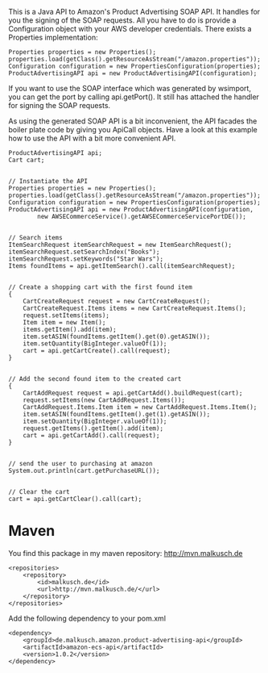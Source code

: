 This is a Java API to Amazon's Product Advertising SOAP API. It handles for you the signing
of the SOAP requests. All you have to do is provide a Configuration object with your
AWS developer credentials. There exists a Properties implementation: 

    Properties properties = new Properties();
    properties.load(getClass().getResourceAsStream("/amazon.properties"));
    Configuration configuration = new PropertiesConfiguration(properties);
    ProductAdvertisingAPI api = new ProductAdvertisingAPI(configuration);

If you want to use the SOAP interface which was generated by wsimport, you can get the port
by calling api.getPort(). It still has attached the handler for signing the SOAP requests.

As using the generated SOAP API is a bit inconvenient, the API facades the boiler plate
code by giving you ApiCall objects. Have a look at this example how to use the API with
a bit more convenient API.

    ProductAdvertisingAPI api;
    Cart cart;
    
    
    // Instantiate the API
    Properties properties = new Properties();
    properties.load(getClass().getResourceAsStream("/amazon.properties"));
    Configuration configuration = new PropertiesConfiguration(properties);
    ProductAdvertisingAPI api = new ProductAdvertisingAPI(configuration,
            new AWSECommerceService().getAWSECommerceServicePortDE());
    
    
    // Search items
    ItemSearchRequest itemSearchRequest = new ItemSearchRequest();
    itemSearchRequest.setSearchIndex("Books");
    itemSearchRequest.setKeywords("Star Wars");
    Items foundItems = api.getItemSearch().call(itemSearchRequest);
    
    
    // Create a shopping cart with the first found item
    {
        CartCreateRequest request = new CartCreateRequest();
        CartCreateRequest.Items items = new CartCreateRequest.Items();
        request.setItems(items);
        Item item = new Item();
        items.getItem().add(item);
        item.setASIN(foundItems.getItem().get(0).getASIN());
        item.setQuantity(BigInteger.valueOf(1));
        cart = api.getCartCreate().call(request);
    }
    
    
    // Add the second found item to the created cart
    {
        CartAddRequest request = api.getCartAdd().buildRequest(cart);
        request.setItems(new CartAddRequest.Items());
        CartAddRequest.Items.Item item = new CartAddRequest.Items.Item();
        item.setASIN(foundItems.getItem().get(1).getASIN());
        item.setQuantity(BigInteger.valueOf(1));
        request.getItems().getItem().add(item);
        cart = api.getCartAdd().call(request);
    }
    
    
    // send the user to purchasing at amazon
    System.out.println(cart.getPurchaseURL());
    
    
    // Clear the cart
    cart = api.getCartClear().call(cart);

# Maven
You find this package in my maven repository: http://mvn.malkusch.de

    <repositories>
        <repository>
            <id>malkusch.de</id>
            <url>http://mvn.malkusch.de/</url>
        </repository>
    </repositories>

Add the following dependency to your pom.xml

    <dependency>
        <groupId>de.malkusch.amazon.product-advertising-api</groupId>
        <artifactId>amazon-ecs-api</artifactId>
        <version>1.0.2</version>
    </dependency>
